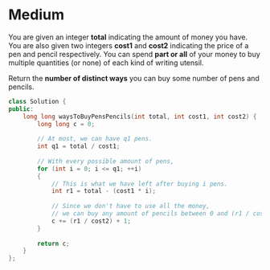 # Medium

You are given an integer **total** indicating the amount of money you have. You are also given two integers **cost1** and **cost2** indicating the price of a pen and pencil respectively. You can spend **part or all** of your money to buy multiple quantities (or none) of each kind of writing utensil.

Return the **number of distinct ways** you can buy some number of pens and pencils.

```cpp
class Solution {
public:
    long long waysToBuyPensPencils(int total, int cost1, int cost2) {
        long long c = 0;
        
        // At most, we can have q1 pens.
        int q1 = total / cost1;
        
        // With every possible amount of pens, 
        for (int i = 0; i <= q1; ++i)
        {
            // This is what we have left after buying i pens.
            int r1 = total - (cost1 * i);
            
            // Since we don't have to use all the money, 
            // we can buy any amount of pencils between 0 and (r1 / cost2).
            c += (r1 / cost2) + 1;
        }
    
        return c;
    }
};
```
